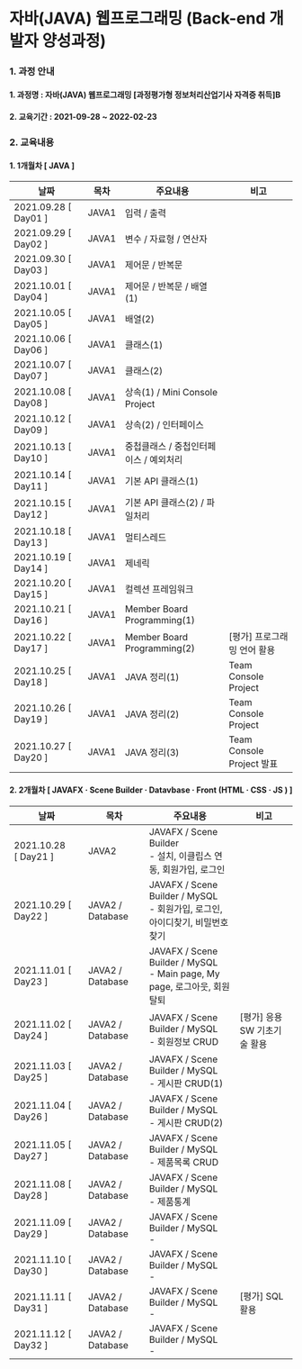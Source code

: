 # 자바(JAVA) 웹프로그래밍 (Back-end 개발자 양성과정)

### 1. 과정 안내  
#### 1. 과정명 : 자바(JAVA) 웹프로그래밍 [과정평가형 정보처리산업기사 자격증 취득]B
#### 2. 교육기간 : 2021-09-28 ~ 2022-02-23

### 2. 교육내용  
#### 1. 1개월차 [ JAVA ]
|날짜|목차|주요내용|비고|
|----|----|----|----|
|2021.09.28 [ Day01 ]|JAVA1|입력 / 출력||
|2021.09.29 [ Day02 ]|JAVA1|변수 / 자료형 / 연산자||
|2021.09.30 [ Day03 ]|JAVA1|제어문 / 반복문||
|2021.10.01 [ Day04 ]|JAVA1|제어문 / 반복문 / 배열(1)||
|2021.10.05 [ Day05 ]|JAVA1|배열(2)||
|2021.10.06 [ Day06 ]|JAVA1|클래스(1)||
|2021.10.07 [ Day07 ]|JAVA1|클래스(2)||
|2021.10.08 [ Day08 ]|JAVA1|상속(1) / Mini Console Project||
|2021.10.12 [ Day09 ]|JAVA1|상속(2) / 인터페이스||
|2021.10.13 [ Day10 ]|JAVA1|중첩클래스 / 중첩인터페이스 / 예외처리||
|2021.10.14 [ Day11 ]|JAVA1|기본 API 클래스(1)||
|2021.10.15 [ Day12 ]|JAVA1|기본 API 클래스(2) / 파일처리||
|2021.10.18 [ Day13 ]|JAVA1|멀티스레드||
|2021.10.19 [ Day14 ]|JAVA1|제네릭||
|2021.10.20 [ Day15 ]|JAVA1|컬렉션 프레임워크||
|2021.10.21 [ Day16 ]|JAVA1|Member Board Programming(1)||
|2021.10.22 [ Day17 ]|JAVA1|Member Board Programming(2)|[평가] 프로그래밍 언어 활용|
|2021.10.25 [ Day18 ]|JAVA1|JAVA 정리(1)|Team Console Project|
|2021.10.26 [ Day19 ]|JAVA1|JAVA 정리(2)|Team Console Project|
|2021.10.27 [ Day20 ]|JAVA1|JAVA 정리(3)|Team Console Project 발표|

#### 2. 2개월차 [ JAVAFX · Scene Builder · Datavbase · Front (HTML · CSS · JS ) ]
|날짜|목차|주요내용|비고|
|----|----|----|----|
|2021.10.28 <br>[ Day21 ]</br>|JAVA2|JAVAFX / Scene Builder <br>- 설치, 이클립스 연동, 회원가입, 로그인</br>||
|2021.10.29 [ Day22 ]|JAVA2 / Database|JAVAFX / Scene Builder / MySQL <br>- 회원가입, 로그인, 아이디찾기, 비밀번호찾기</br>||
|2021.11.01 [ Day23 ]|JAVA2 / Database|JAVAFX / Scene Builder / MySQL <br>- Main page, My page, 로그아웃, 회원탈퇴</br>||
|2021.11.02 [ Day24 ]|JAVA2 / Database|JAVAFX / Scene Builder / MySQL <br>- 회원정보 CRUD</br>|[평가] 응용SW 기초기술 활용|
|2021.11.03 [ Day25 ]|JAVA2 / Database|JAVAFX / Scene Builder / MySQL <br>- 게시판 CRUD(1)</br>||
|2021.11.04 [ Day26 ]|JAVA2 / Database|JAVAFX / Scene Builder / MySQL <br>- 게시판 CRUD(2)</br>||
|2021.11.05 [ Day27 ]|JAVA2 / Database|JAVAFX / Scene Builder / MySQL <br>- 제품목록 CRUD</br>||
|2021.11.08 [ Day28 ]|JAVA2 / Database|JAVAFX / Scene Builder / MySQL <br>- 제품통계</br>||
|2021.11.09 [ Day29 ]|JAVA2 / Database|JAVAFX / Scene Builder / MySQL <br>- </br>||
|2021.11.10 [ Day30 ]|JAVA2 / Database|JAVAFX / Scene Builder / MySQL <br>- </br>||
|2021.11.11 [ Day31 ]|JAVA2 / Database|JAVAFX / Scene Builder / MySQL <br>- </br>|[평가] SQL 활용|
|2021.11.12 [ Day32 ]|JAVA2 / Database|JAVAFX / Scene Builder / MySQL <br>- </br>||
